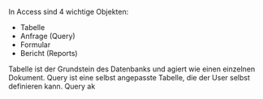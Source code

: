 In Access sind 4 wichtige Objekten:
- Tabelle
- Anfrage (Query)
- Formular
- Bericht (Reports)

Tabelle ist der Grundstein des Datenbanks und agiert wie einen einzelnen Dokument. Query ist eine selbst angepasste Tabelle, die der User selbst definieren kann. Query ak